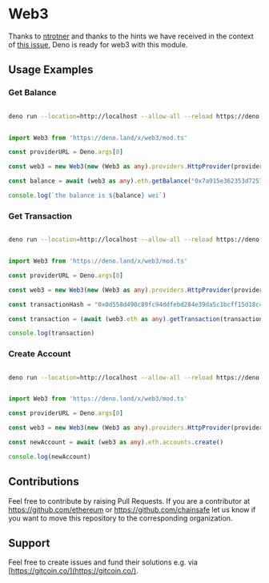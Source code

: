 # Web3

Thanks to [ntrotner](https://github.com/ntrotner) and thanks to the hints we have received in the context of [this issue](https://github.com/ChainSafe/web3.js/issues/3700), Deno is ready for web3 with this module.   

## Usage Examples

### Get Balance

```sh 

deno run --location=http://localhost --allow-all --reload https://deno.land/x/web3/usage-examples/get-balance.ts https://mainnet.infura.io/v3/<your-project-id>

```


```ts

import Web3 from 'https://deno.land/x/web3/mod.ts'

const providerURL = Deno.args[0]

const web3 = new Web3(new (Web3 as any).providers.HttpProvider(providerURL))

const balance = await (web3 as any).eth.getBalance("0x7a915e362353d72570dcf90aa5baa1c5b341c7aa")

console.log(`the balance is ${balance} wei`)

```

### Get Transaction

```sh 

deno run --location=http://localhost --allow-all --reload https://deno.land/x/web3/usage-examples/get-transaction.ts https://mainnet.infura.io/v3/<your-project-id>

```

```ts

import Web3 from 'https://deno.land/x/web3/mod.ts'

const providerURL = Deno.args[0]

const web3 = new Web3(new (Web3 as any).providers.HttpProvider(providerURL))

const transactionHash = "0x0d558d490c89fc94ddfebd284e39da5c1bcff15d18c4e9fd2eb37a202d20c703"

const transaction = (await (web3.eth as any).getTransaction(transactionHash))

console.log(transaction)

```


### Create Account

```sh 

deno run --location=http://localhost --allow-all --reload https://deno.land/x/web3/usage-examples/create-account.ts https://mainnet.infura.io/v3/<your-project-id>

```

```ts

import Web3 from 'https://deno.land/x/web3/mod.ts'

const providerURL = Deno.args[0]

const web3 = new Web3(new (Web3 as any).providers.HttpProvider(providerURL))

const newAccount = await (web3 as any).eth.accounts.create()

console.log(newAccount)

```

## Contributions
Feel free to contribute by raising Pull Requests. If you are a contributor at https://github.com/ethereum or https://github.com/chainsafe let us know if you want to move this repository to the corresponding organization.


## Support
Feel free to create issues and fund their solutions e.g. via [https://gitcoin.co/](https://gitcoin.co/).  

